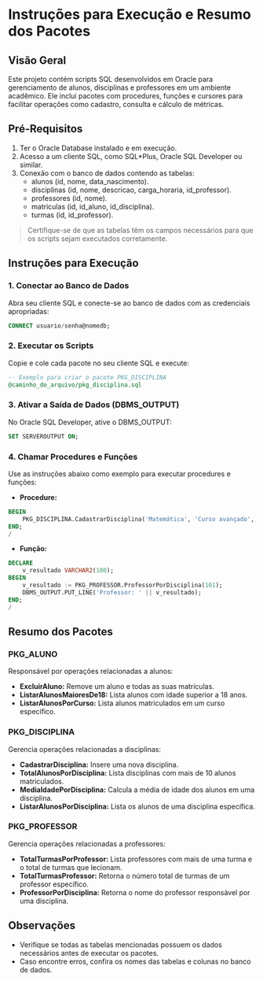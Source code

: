 # Instruções para Execução e Resumo dos Pacotes

## Visão Geral
Este projeto contém scripts SQL desenvolvidos em Oracle para gerenciamento de alunos, disciplinas e professores em um ambiente acadêmico. Ele inclui pacotes com procedures, funções e cursores para facilitar operações como cadastro, consulta e cálculo de métricas.

## Pré-Requisitos
1. Ter o Oracle Database instalado e em execução.
2. Acesso a um cliente SQL, como SQL*Plus, Oracle SQL Developer ou similar.
3. Conexão com o banco de dados contendo as tabelas:
   * alunos (id, nome, data_nascimento).
   * disciplinas (id, nome, descricao, carga_horaria, id_professor).
   * professores (id, nome).
   * matriculas (id, id_aluno, id_disciplina).
   * turmas (id, id_professor).

> Certifique-se de que as tabelas têm os campos necessários para que os scripts sejam executados corretamente.

## Instruções para Execução

### 1. Conectar ao Banco de Dados
Abra seu cliente SQL e conecte-se ao banco de dados com as credenciais apropriadas:

```sql
CONNECT usuario/senha@nomedb;
```
### 2. Executar os Scripts
Copie e cole cada pacote no seu cliente SQL e execute:

```sql
-- Exemplo para criar o pacote PKG_DISCIPLINA
@caminho_do_arquivo/pkg_disciplina.sql
```
### 3. Ativar a Saída de Dados (DBMS_OUTPUT)
No Oracle SQL Developer, ative o DBMS_OUTPUT:
```sql
SET SERVEROUTPUT ON;
```
### 4. Chamar Procedures e Funções
Use as instruções abaixo como exemplo para executar procedures e funções:
- **Procedure:**
```sql
BEGIN
    PKG_DISCIPLINA.CadastrarDisciplina('Matemática', 'Curso avançado', 80);
END;
/
```
- **Função:**
```sql
DECLARE
    v_resultado VARCHAR2(100);
BEGIN
    v_resultado := PKG_PROFESSOR.ProfessorPorDisciplina(101);
    DBMS_OUTPUT.PUT_LINE('Professor: ' || v_resultado);
END;
/
```

## Resumo dos Pacotes
### PKG_ALUNO
Responsável por operações relacionadas a alunos:

- **ExcluirAluno:** Remove um aluno e todas as suas matrículas.
- **ListarAlunosMaioresDe18:** Lista alunos com idade superior a 18 anos.
- **ListarAlunosPorCurso:** Lista alunos matriculados em um curso específico.

### PKG_DISCIPLINA
Gerencia operações relacionadas a disciplinas:

- **CadastrarDisciplina:** Insere uma nova disciplina.
- **TotalAlunosPorDisciplina:** Lista disciplinas com mais de 10 alunos matriculados.
- **MediaIdadePorDisciplina:** Calcula a média de idade dos alunos em uma disciplina.
- **ListarAlunosPorDisciplina:** Lista os alunos de uma disciplina específica.

### PKG_PROFESSOR
Gerencia operações relacionadas a professores:

- **TotalTurmasPorProfessor:** Lista professores com mais de uma turma e o total de turmas que lecionam.
- **TotalTurmasProfessor:** Retorna o número total de turmas de um professor específico.
- **ProfessorPorDisciplina:** Retorna o nome do professor responsável por uma disciplina.

## Observações
- Verifique se todas as tabelas mencionadas possuem os dados necessários antes de executar os pacotes.
- Caso encontre erros, confira os nomes das tabelas e colunas no banco de dados.
